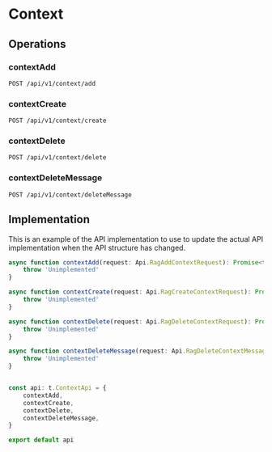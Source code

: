 # Context


## Operations

### contextAdd

```http
POST /api/v1/context/add
```


### contextCreate

```http
POST /api/v1/context/create
```


### contextDelete

```http
POST /api/v1/context/delete
```


### contextDeleteMessage

```http
POST /api/v1/context/deleteMessage
```


## Implementation

This is an example of the API implementation to use to update the actual API implementation
when the API structure has changed.

```typescript
async function contextAdd(request: Api.RagAddContextRequest): Promise<t.ContextAddResponse> {
	throw 'Unimplemented'
}

async function contextCreate(request: Api.RagCreateContextRequest): Promise<t.ContextCreateResponse> {
	throw 'Unimplemented'
}

async function contextDelete(request: Api.RagDeleteContextRequest): Promise<t.ContextDeleteResponse> {
	throw 'Unimplemented'
}

async function contextDeleteMessage(request: Api.RagDeleteContextMessageRequest): Promise<t.ContextDeleteMessageResponse> {
	throw 'Unimplemented'
}


const api: t.ContextApi = {
	contextAdd,
	contextCreate,
	contextDelete,
	contextDeleteMessage,
}

export default api
```
